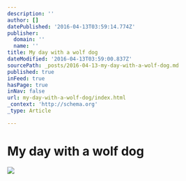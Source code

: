 ```yaml
---
description: ''
author: []
datePublished: '2016-04-13T03:59:14.774Z'
publisher:
  domain: ''
  name: ''
title: My day with a wolf dog
dateModified: '2016-04-13T03:59:00.837Z'
sourcePath: _posts/2016-04-13-my-day-with-a-wolf-dog.md
published: true
inFeed: true
hasPage: true
inNav: false
url: my-day-with-a-wolf-dog/index.html
_context: 'http://schema.org'
_type: Article

---
```

# My day with a wolf dog
![](https://the-grid-user-content.s3-us-west-2.amazonaws.com/451341f8-f0e8-495f-98de-8c37befa7caa.png)